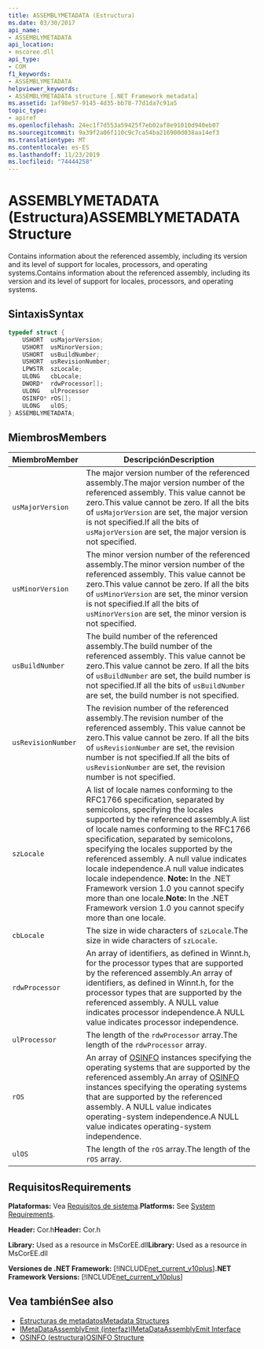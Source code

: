 ```yaml
---
title: ASSEMBLYMETADATA (Estructura)
ms.date: 03/30/2017
api_name:
- ASSEMBLYMETADATA
api_location:
- mscoree.dll
api_type:
- COM
f1_keywords:
- ASSEMBLYMETADATA
helpviewer_keywords:
- ASSEMBLYMETADATA structure [.NET Framework metadata]
ms.assetid: 1af98e57-9145-4d35-bb78-77d1da7c91a5
topic_type:
- apiref
ms.openlocfilehash: 24ec1f7d553a59425f7eb02af8e91010d940eb07
ms.sourcegitcommit: 9a39f2a06f110c9c7ca54ba216900d038aa14ef3
ms.translationtype: MT
ms.contentlocale: es-ES
ms.lasthandoff: 11/23/2019
ms.locfileid: "74444258"
---
```

# <a name="assemblymetadata-structure"></a><span data-ttu-id="92e22-102">ASSEMBLYMETADATA (Estructura)</span><span class="sxs-lookup"><span data-stu-id="92e22-102">ASSEMBLYMETADATA Structure</span></span>
<span data-ttu-id="92e22-103">Contains information about the referenced assembly, including its version and its level of support for locales, processors, and operating systems.</span><span class="sxs-lookup"><span data-stu-id="92e22-103">Contains information about the referenced assembly, including its version and its level of support for locales, processors, and operating systems.</span></span>  
  
## <a name="syntax"></a><span data-ttu-id="92e22-104">Sintaxis</span><span class="sxs-lookup"><span data-stu-id="92e22-104">Syntax</span></span>  
  
```cpp  
typedef struct {  
    USHORT  usMajorVersion;  
    USHORT  usMinorVersion;  
    USHORT  usBuildNumber;  
    USHORT  usRevisionNumber;  
    LPWSTR  szLocale;  
    ULONG   cbLocale;  
    DWORD*  rdwProcessor[];  
    ULONG   ulProcessor  
    OSINFO* rOS[];  
    ULONG   ulOS;  
} ASSEMBLYMETADATA;  
```  
  
## <a name="members"></a><span data-ttu-id="92e22-105">Miembros</span><span class="sxs-lookup"><span data-stu-id="92e22-105">Members</span></span>  
  
|<span data-ttu-id="92e22-106">Miembro</span><span class="sxs-lookup"><span data-stu-id="92e22-106">Member</span></span>|<span data-ttu-id="92e22-107">Descripción</span><span class="sxs-lookup"><span data-stu-id="92e22-107">Description</span></span>|  
|------------|-----------------|  
|`usMajorVersion`|<span data-ttu-id="92e22-108">The major version number of the referenced assembly.</span><span class="sxs-lookup"><span data-stu-id="92e22-108">The major version number of the referenced assembly.</span></span> <span data-ttu-id="92e22-109">This value cannot be zero.</span><span class="sxs-lookup"><span data-stu-id="92e22-109">This value cannot be zero.</span></span> <span data-ttu-id="92e22-110">If all the bits of `usMajorVersion` are set, the major version is not specified.</span><span class="sxs-lookup"><span data-stu-id="92e22-110">If all the bits of `usMajorVersion` are set, the major version is not specified.</span></span>|  
|`usMinorVersion`|<span data-ttu-id="92e22-111">The minor version number of the referenced assembly.</span><span class="sxs-lookup"><span data-stu-id="92e22-111">The minor version number of the referenced assembly.</span></span> <span data-ttu-id="92e22-112">This value cannot be zero.</span><span class="sxs-lookup"><span data-stu-id="92e22-112">This value cannot be zero.</span></span> <span data-ttu-id="92e22-113">If all the bits of `usMinorVersion` are set, the minor version is not specified.</span><span class="sxs-lookup"><span data-stu-id="92e22-113">If all the bits of `usMinorVersion` are set, the minor version is not specified.</span></span>|  
|`usBuildNumber`|<span data-ttu-id="92e22-114">The build number of the referenced assembly.</span><span class="sxs-lookup"><span data-stu-id="92e22-114">The build number of the referenced assembly.</span></span> <span data-ttu-id="92e22-115">This value cannot be zero.</span><span class="sxs-lookup"><span data-stu-id="92e22-115">This value cannot be zero.</span></span> <span data-ttu-id="92e22-116">If all the bits of `usBuildNumber` are set, the build number is not specified.</span><span class="sxs-lookup"><span data-stu-id="92e22-116">If all the bits of `usBuildNumber` are set, the build number is not specified.</span></span>|  
|`usRevisionNumber`|<span data-ttu-id="92e22-117">The revision number of the referenced assembly.</span><span class="sxs-lookup"><span data-stu-id="92e22-117">The revision number of the referenced assembly.</span></span> <span data-ttu-id="92e22-118">This value cannot be zero.</span><span class="sxs-lookup"><span data-stu-id="92e22-118">This value cannot be zero.</span></span> <span data-ttu-id="92e22-119">If all the bits of `usRevisionNumber` are set, the revision number is not specified.</span><span class="sxs-lookup"><span data-stu-id="92e22-119">If all the bits of `usRevisionNumber` are set, the revision number is not specified.</span></span>|  
|`szLocale`|<span data-ttu-id="92e22-120">A list of locale names conforming to the RFC1766 specification, separated by semicolons, specifying the locales supported by the referenced assembly.</span><span class="sxs-lookup"><span data-stu-id="92e22-120">A list of locale names conforming to the RFC1766 specification, separated by semicolons, specifying the locales supported by the referenced assembly.</span></span> <span data-ttu-id="92e22-121">A null value indicates locale independence.</span><span class="sxs-lookup"><span data-stu-id="92e22-121">A null value indicates locale independence.</span></span> <span data-ttu-id="92e22-122">**Note:**  In the .NET Framework version 1.0 you cannot specify more than one locale.</span><span class="sxs-lookup"><span data-stu-id="92e22-122">**Note:**  In the .NET Framework version 1.0 you cannot specify more than one locale.</span></span>|  
|`cbLocale`|<span data-ttu-id="92e22-123">The size in wide characters of `szLocale`.</span><span class="sxs-lookup"><span data-stu-id="92e22-123">The size in wide characters of `szLocale`.</span></span>|  
|`rdwProcessor`|<span data-ttu-id="92e22-124">An array of identifiers, as defined in Winnt.h, for the processor types that are supported by the referenced assembly.</span><span class="sxs-lookup"><span data-stu-id="92e22-124">An array of identifiers, as defined in Winnt.h, for the processor types that are supported by the referenced assembly.</span></span> <span data-ttu-id="92e22-125">A NULL value indicates processor independence.</span><span class="sxs-lookup"><span data-stu-id="92e22-125">A NULL value indicates processor independence.</span></span>|  
|`ulProcessor`|<span data-ttu-id="92e22-126">The length of the `rdwProcessor` array.</span><span class="sxs-lookup"><span data-stu-id="92e22-126">The length of the `rdwProcessor` array.</span></span>|  
|`rOS`|<span data-ttu-id="92e22-127">An array of [OSINFO](../../../../docs/framework/unmanaged-api/metadata/osinfo-structure.md) instances specifying the operating systems that are supported by the referenced assembly.</span><span class="sxs-lookup"><span data-stu-id="92e22-127">An array of [OSINFO](../../../../docs/framework/unmanaged-api/metadata/osinfo-structure.md) instances specifying the operating systems that are supported by the referenced assembly.</span></span> <span data-ttu-id="92e22-128">A NULL value indicates operating-system independence.</span><span class="sxs-lookup"><span data-stu-id="92e22-128">A NULL value indicates operating-system independence.</span></span>|  
|`ulOS`|<span data-ttu-id="92e22-129">The length of the `rOS` array.</span><span class="sxs-lookup"><span data-stu-id="92e22-129">The length of the `rOS` array.</span></span>|  
  
## <a name="requirements"></a><span data-ttu-id="92e22-130">Requisitos</span><span class="sxs-lookup"><span data-stu-id="92e22-130">Requirements</span></span>  
 <span data-ttu-id="92e22-131">**Plataformas:** Vea [Requisitos de sistema](../../../../docs/framework/get-started/system-requirements.md).</span><span class="sxs-lookup"><span data-stu-id="92e22-131">**Platforms:** See [System Requirements](../../../../docs/framework/get-started/system-requirements.md).</span></span>  
  
 <span data-ttu-id="92e22-132">**Header:** Cor.h</span><span class="sxs-lookup"><span data-stu-id="92e22-132">**Header:** Cor.h</span></span>  
  
 <span data-ttu-id="92e22-133">**Library:** Used as a resource in MsCorEE.dll</span><span class="sxs-lookup"><span data-stu-id="92e22-133">**Library:** Used as a resource in MsCorEE.dll</span></span>  
  
 <span data-ttu-id="92e22-134">**Versiones de .NET Framework:** [!INCLUDE[net_current_v10plus](../../../../includes/net-current-v10plus-md.md)]</span><span class="sxs-lookup"><span data-stu-id="92e22-134">**.NET Framework Versions:** [!INCLUDE[net_current_v10plus](../../../../includes/net-current-v10plus-md.md)]</span></span>  
  
## <a name="see-also"></a><span data-ttu-id="92e22-135">Vea también</span><span class="sxs-lookup"><span data-stu-id="92e22-135">See also</span></span>

- [<span data-ttu-id="92e22-136">Estructuras de metadatos</span><span class="sxs-lookup"><span data-stu-id="92e22-136">Metadata Structures</span></span>](../../../../docs/framework/unmanaged-api/metadata/metadata-structures.md)
- [<span data-ttu-id="92e22-137">IMetaDataAssemblyEmit (interfaz)</span><span class="sxs-lookup"><span data-stu-id="92e22-137">IMetaDataAssemblyEmit Interface</span></span>](../../../../docs/framework/unmanaged-api/metadata/imetadataassemblyemit-interface.md)
- [<span data-ttu-id="92e22-138">OSINFO (estructura)</span><span class="sxs-lookup"><span data-stu-id="92e22-138">OSINFO Structure</span></span>](../../../../docs/framework/unmanaged-api/metadata/osinfo-structure.md)
